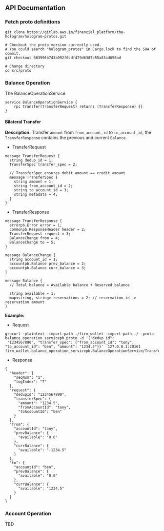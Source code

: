 ## API Documentation
### Fetch proto definitions
```
git clone https://gitlab.awx.im/financial_platform/the-hologram/hologram-protos.git

# Checkout the proto version currently used. 
# You could search "hologram_protos" in Cargo.lock to find the SHA of commit.
git checkout 683996b743a992f0cdf479d6387c55a83ad656ad

# Change directory
cd src/proto
```

### Balance Operation
The BalanceOperationService
```
service BalanceOperationService {
    rpc Transfer(TransferRequest) returns (TransferResponse) {}
}
```

#### Bilateral Transfer

**Description:**
Transfer `amount` from `from_account_id` to `to_account_id`, the `TransferResponse` contains the 
previous and current `Balance`.

- TransferRequest
```
message TransferRequest {
  string dedup_id = 1;
  TransferSpec transfer_spec = 2;

  // TransferSpec ensures debit amount == credit amount
  message TransferSpec {
    string amount = 1;
    string from_account_id = 2;
    string to_account_id = 3;
    string metadata = 4;
  }
}
```

- TransferResponse
```
message TransferResponse {
  errorpb.Error error = 1;
  commonpb.ResponseHeader header = 2;
  TransferRequest request = 3;
  BalanceChange from = 4;
  BalanceChange to = 5;
}

message BalanceChange {
  string account_id = 1;
  accountpb.Balance prev_balance = 2;
  accountpb.Balance curr_balance = 3;
}

message Balance {
  // Total balance = Available balance + Reserved balance

  string available = 1;
  map<string, string> reservations = 2; // reservation_id -> reservation amount
}
```

**Example:**
- Request

```
grpcurl -plaintext -import-path ./firm_wallet -import-path ./ -proto balance_operation_servicepb.proto -d '{"dedup_id":
 "1234567890", "transfer_spec": {"from_account_id": "tony", "to_account_id": "ben", "amount": "1234.5"}}'  127.0.0.1:20161 firm_wallet.balance_operation_servicepb.BalanceOperationService/Transfer
```

- Response

```
{
  "header": {
    "seqNum": "1",
    "logIndex": "7"
  },
  "request": {
    "dedupId": "1234567890",
    "transferSpec": {
      "amount": "1234.5",
      "fromAccountId": "tony",
      "toAccountId": "ben"
    }
  },
  "from": {
    "accountId": "tony",
    "prevBalance": {
      "available": "0.0"
    },
    "currBalance": {
      "available": "-1234.5"
    }
  },
  "to": {
    "accountId": "ben",
    "prevBalance": {
      "available": "0.0"
    },
    "currBalance": {
      "available": "1234.5"
    }
  }
}
```

### Account Operation
TBD